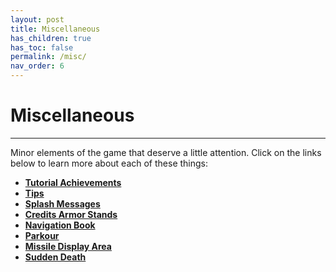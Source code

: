 ```yaml
---
layout: post
title: Miscellaneous
has_children: true
has_toc: false
permalink: /misc/
nav_order: 6
---
```

# **Miscellaneous**
---

Minor elements of the game that deserve a little attention. Click on the links below to learn more about each of these things:

- **[Tutorial Achievements](https://zeroniaserver.github.io/RocketRidersWiki/misc/tutorial_achievements)**
- **[Tips](https://zeroniaserver.github.io/RocketRidersWiki/misc/tips)**
- **[Splash Messages](https://zeroniaserver.github.io/RocketRidersWiki/misc/splashes)**
- **[Credits Armor Stands](https://zeroniaserver.github.io/RocketRidersWiki/misc/credits_armor_stands)**
- **[Navigation Book](https://zeroniaserver.github.io/RocketRidersWiki/misc/navigation_book)**
- **[Parkour](https://zeroniaserver.github.io/RocketRidersWiki/misc/parkour)**
- **[Missile Display Area](https://zeroniaserver.github.io/RocketRidersWiki/misc/missile_display_area)**
- **[Sudden Death](https://zeroniaserver.github.io/RocketRidersWiki/misc/sudden_death)**